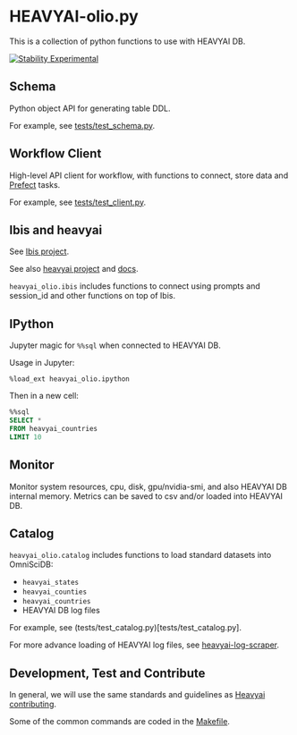 # HEAVYAI-olio.py

This is a collection of python functions to use with HEAVYAI DB.

[![Stability Experimental](https://img.shields.io/badge/stability-experimental-red.svg)](https://img.shields.io/badge/stability-experimental-red.svg)


## Schema

Python object API for generating table DDL.

For example, see [tests/test_schema.py](tests/test_schema.py).


## Workflow Client

High-level API client for workflow, with functions to connect, store data and [Prefect](https://docs.prefect.io/) tasks.

For example, see [tests/test_client.py](tests/test_client.py).


## Ibis and heavyai

See [Ibis project](https://docs.ibis-project.org/).

See also [heavyai project](https://github.com/heavyai/heavyai) and [docs](https://heavyai.readthedocs.io/en/latest/).

`heavyai_olio.ibis` includes functions to connect using prompts and session_id
and other functions on top of Ibis.


## IPython

Jupyter magic for `%%sql` when connected to HEAVYAI DB.

Usage in Jupyter:

```
%load_ext heavyai_olio.ipython
```

Then in a new cell:

```sql
%%sql
SELECT *
FROM heavyai_countries
LIMIT 10
```

## Monitor

Monitor system resources, cpu, disk, gpu/nvidia-smi, and also HEAVYAI DB internal memory.
Metrics can be saved to csv and/or loaded into HEAVYAI DB.


## Catalog

`heavyai_olio.catalog` includes functions to load standard datasets into OmniSciDB:

- `heavyai_states`
- `heavyai_counties`
- `heavyai_countries`
- HEAVYAI DB log files

For example, see (tests/test_catalog.py)[tests/test_catalog.py].

For more advance loading of HEAVYAI log files, see [heavyai-log-scraper](https://github.com/heavyai/log-scraper).


## Development, Test and Contribute

In general, we will use the same standards and guidelines as
[Heavyai contributing](https://heavyai.readthedocs.io/en/latest/contributing.html).

Some of the common commands are coded in the [Makefile](Makefile).

